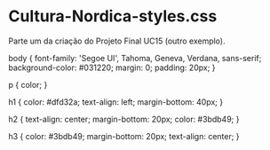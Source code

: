 # Cultura-Nordica-styles.css
Parte um da criação do Projeto Final UC15 (outro exemplo).

body {
  font-family: 'Segoe UI', Tahoma, Geneva, Verdana, sans-serif;
  background-color: #031220;
  margin: 0;
  padding: 20px;
  }

  p {
    color;
    }

h1 {
  color: #dfd32a;
  text-align: left;
  margin-bottom: 40px;
  }

h2 {
  text-align: center;
  margin-bottom: 20px;
  color: #3bdb49;
  }

h3 {
  color: #3bdb49;
  margin-bottom: 20px;
  text-align: center;
  }
